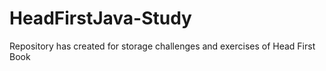 # HeadFirstJava-Study
Repository has created for storage challenges and exercises of Head First Book
